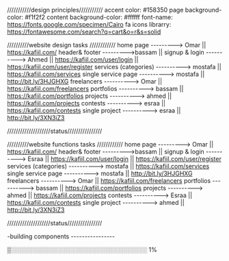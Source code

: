 ///////////design principles///////////
accent color: #158350
page background-color: #f1f2f2
content background-color: #ffffff
font-name: https://fonts.google.com/specimen/Cairo
fa icons librarry: https://fontawesome.com/search?q=cart&o=r&s=solid

//////////website design tasks ////////////
home page ---------> Omar || https://kafiil.com/
header& footer --------->bassam ||
signup & login ----------> Ahmed || https://kafiil.com/user/login || https://kafiil.com/user/register
services (categories) ----------> mostafa || https://kafiil.com/services
single service page ----------> mostafa || http://bit.ly/3HJGHXG
freelancers ----------> Omar || https://kafiil.com/freelancers
portfolios ----------> bassam || https://kafiil.com/portfolios
projects ----------> ahmed || https://kafiil.com/projects
contests ----------> esraa || https://kafiil.com/contests
single project ----------> esraa || http://bit.ly/3XN3iZ3

////////////////////status////////////////

//////////website functions tasks ////////////
home page ---------> Omar || https://kafiil.com/
header& footer --------->bassam ||
signup & login ----------> Esraa || https://kafiil.com/user/login || https://kafiil.com/user/register
services (categories) ----------> mostafa || https://kafiil.com/services
single service page ----------> mostafa || http://bit.ly/3HJGHXG
freelancers ----------> Omar || https://kafiil.com/freelancers
portfolios ----------> bassam || https://kafiil.com/portfolios
projects ----------> ahmed || https://kafiil.com/projects
contests ----------> Esraa || https://kafiil.com/contests
single project ----------> ahmed || http://bit.ly/3XN3iZ3

////////////////////status////////////////

-building components ----------------

▒░░░░░░░░░░░░░░░░░░░░░░░░░░░░░░░░ 1%
